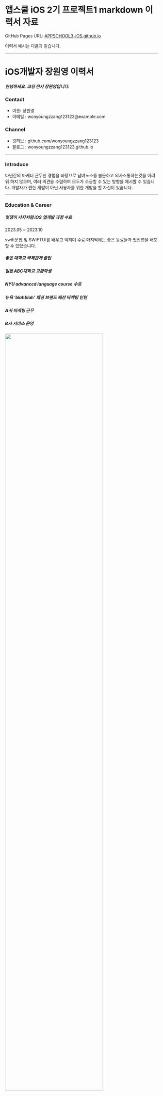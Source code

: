 # 앱스쿨 iOS 2기 프로젝트1 markdown 이력서 자료

GitHub Pages URL: [APPSCHOOL3-iOS.github.io](https://APPSCHOOL3-iOS.github.io)

이력서 예시는 다음과 같습니다.

---

<h1> iOS개발자 장원영 이력서</h1>

<h5>안녕하세요. 코딩 전사 장원영입니다.</h5>

<h3>Contact</h3> 
<ul>
  <li>
    이름: 장원영
  </li>
  <li>
    이메일 : wonyoungzzang123123@example.com
  </li>
</ul>


<h3>Channel</h3> 
<ul>
  <li>깃허브 : github.com/wonyoungzzang123123
  </li>
  <li>블로그 : wonyoungzzang123123.github.io
  </li>
</ul>

---

<h3>Introduce</h3>
<p>
  다년간의 마케터 근무한 경험을 바탕으로 남녀노소를 불문하고 의사소통하는것을 어려워 하지 않으며, 여러 의견을 수렴하여 모두가 수긍할 수 있는 방향을 제시할 수 있습니다. 개발자가 편한 개발이 아닌 사용자를 위한 개발을 할 자신이 있습니다. 
</p>

---

<h3>Education &  Career</h3> 

<h5>멋쟁이 사자처럼  iOS 앱개발 과정 수료</h5>
<p>2023.05 ~ 2023.10</p>
<p>swift문법 및 SWIFTUI를 배우고 익히며 수료 마지막에는 좋은 동료들과 멋진앱을 배포할 수 있었습니다. </p>

<h5>좋은 대학교 국제관계 졸업</h5>
<h5>일본 ABC대학교 교환학생</h5>
<h5>NYU advanced language course 수료</h5>
<h5>뉴욕 ‘blahblah’ 패션 브랜드 패션 마케팅 인턴</h5>
<h5>A사 마케팅 근무</h5>
<h5>B사 서비스 운영</h5>

<img width="80%" src="https://github.com/APPSCHOOL3-iOS/APPSCHOOL3-iOS.github.io/issues/1#issue-1842881775">

<h2>Project</h2> 
<ul>
  <li>
    Fantastic App** (2022): 앱 개발. 사용 언어/기술: SwiftUI, Firebase
  </li>
  <li>
    amaizing App** (2023): 앱 개발. 사용 언어/기술: UIKit, Firebase
  </li>
</ul>


<h2>Skill</h2> 
<ul>
  <li>SwiftUI</li>
  <p>화면 구현 뿐만 아니라 데이터 통신을 통한 앱 구현이 가능하며, 배포 한 경험이 있습니다. 
 </p>
  <li>UIKit</li>
  <p>스토리보드, 코드를 통해 개발 가능합니다.</p>
  <li>Swift</li>
  <p>Swift의 기본 문법을 이해하고 사용합니다</p>
  <li>MVC/MVVM</li>
  <p>MVC, MVVM 패턴을 활용하여 앱을 만들어본 경험이 있습니다.</p>
  <li>Framework And Library</li>
  <p>다양한 프레임워크와 라이브러리를 이해하고 활용 할 수 있습니다.<br>Combine, NaverMap, FireBase, Firestore, CoreData, Kingfisher 등 활용해본 경험이 있습니다.</p>
  <li>Git&Github</li>
  <p>깃허브를 활용한 앱 버전 관리와 다른사람들과 협업한 경험이 있습니다.</p>
  <li>notion&lack</li>
  <p>협업 툴을 활용하여 의사소통 가능합니다.</p>
</ul>


<h2>기타 수상 내역</h2> 
<ul>
  <li>
    멋쟁이사자 해커톤 대상 (2023)
  </li>
</ul>
